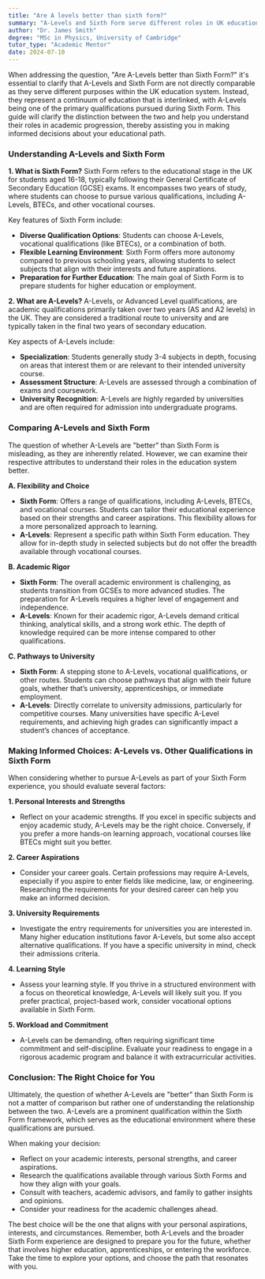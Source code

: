 ```yaml
---
title: "Are A levels better than sixth form?"
summary: "A-Levels and Sixth Form serve different roles in UK education, with A-Levels being qualifications pursued in Sixth Form for academic progression."
author: "Dr. James Smith"
degree: "MSc in Physics, University of Cambridge"
tutor_type: "Academic Mentor"
date: 2024-07-10
---
```


When addressing the question, "Are A-Levels better than Sixth Form?" it's essential to clarify that A-Levels and Sixth Form are not directly comparable as they serve different purposes within the UK education system. Instead, they represent a continuum of education that is interlinked, with A-Levels being one of the primary qualifications pursued during Sixth Form. This guide will clarify the distinction between the two and help you understand their roles in academic progression, thereby assisting you in making informed decisions about your educational path.

### Understanding A-Levels and Sixth Form

**1. What is Sixth Form?**
Sixth Form refers to the educational stage in the UK for students aged 16-18, typically following their General Certificate of Secondary Education (GCSE) exams. It encompasses two years of study, where students can choose to pursue various qualifications, including A-Levels, BTECs, and other vocational courses. 

Key features of Sixth Form include:
- **Diverse Qualification Options**: Students can choose A-Levels, vocational qualifications (like BTECs), or a combination of both.
- **Flexible Learning Environment**: Sixth Form offers more autonomy compared to previous schooling years, allowing students to select subjects that align with their interests and future aspirations.
- **Preparation for Further Education**: The main goal of Sixth Form is to prepare students for higher education or employment.

**2. What are A-Levels?**
A-Levels, or Advanced Level qualifications, are academic qualifications primarily taken over two years (AS and A2 levels) in the UK. They are considered a traditional route to university and are typically taken in the final two years of secondary education.

Key aspects of A-Levels include:
- **Specialization**: Students generally study 3-4 subjects in depth, focusing on areas that interest them or are relevant to their intended university course.
- **Assessment Structure**: A-Levels are assessed through a combination of exams and coursework.
- **University Recognition**: A-Levels are highly regarded by universities and are often required for admission into undergraduate programs.

### Comparing A-Levels and Sixth Form

The question of whether A-Levels are "better" than Sixth Form is misleading, as they are inherently related. However, we can examine their respective attributes to understand their roles in the education system better.

**A. Flexibility and Choice**
- **Sixth Form**: Offers a range of qualifications, including A-Levels, BTECs, and vocational courses. Students can tailor their educational experience based on their strengths and career aspirations. This flexibility allows for a more personalized approach to learning.
- **A-Levels**: Represent a specific path within Sixth Form education. They allow for in-depth study in selected subjects but do not offer the breadth available through vocational courses.

**B. Academic Rigor**
- **Sixth Form**: The overall academic environment is challenging, as students transition from GCSEs to more advanced studies. The preparation for A-Levels requires a higher level of engagement and independence.
- **A-Levels**: Known for their academic rigor, A-Levels demand critical thinking, analytical skills, and a strong work ethic. The depth of knowledge required can be more intense compared to other qualifications.

**C. Pathways to University**
- **Sixth Form**: A stepping stone to A-Levels, vocational qualifications, or other routes. Students can choose pathways that align with their future goals, whether that’s university, apprenticeships, or immediate employment.
- **A-Levels**: Directly correlate to university admissions, particularly for competitive courses. Many universities have specific A-Level requirements, and achieving high grades can significantly impact a student’s chances of acceptance.

### Making Informed Choices: A-Levels vs. Other Qualifications in Sixth Form

When considering whether to pursue A-Levels as part of your Sixth Form experience, you should evaluate several factors:

**1. Personal Interests and Strengths**
   - Reflect on your academic strengths. If you excel in specific subjects and enjoy academic study, A-Levels may be the right choice. Conversely, if you prefer a more hands-on learning approach, vocational courses like BTECs might suit you better.

**2. Career Aspirations**
   - Consider your career goals. Certain professions may require A-Levels, especially if you aspire to enter fields like medicine, law, or engineering. Researching the requirements for your desired career can help you make an informed decision.

**3. University Requirements**
   - Investigate the entry requirements for universities you are interested in. Many higher education institutions favor A-Levels, but some also accept alternative qualifications. If you have a specific university in mind, check their admissions criteria.

**4. Learning Style**
   - Assess your learning style. If you thrive in a structured environment with a focus on theoretical knowledge, A-Levels will likely suit you. If you prefer practical, project-based work, consider vocational options available in Sixth Form.

**5. Workload and Commitment**
   - A-Levels can be demanding, often requiring significant time commitment and self-discipline. Evaluate your readiness to engage in a rigorous academic program and balance it with extracurricular activities.

### Conclusion: The Right Choice for You

Ultimately, the question of whether A-Levels are "better" than Sixth Form is not a matter of comparison but rather one of understanding the relationship between the two. A-Levels are a prominent qualification within the Sixth Form framework, which serves as the educational environment where these qualifications are pursued.

When making your decision:
- Reflect on your academic interests, personal strengths, and career aspirations.
- Research the qualifications available through various Sixth Forms and how they align with your goals.
- Consult with teachers, academic advisors, and family to gather insights and opinions.
- Consider your readiness for the academic challenges ahead.

The best choice will be the one that aligns with your personal aspirations, interests, and circumstances. Remember, both A-Levels and the broader Sixth Form experience are designed to prepare you for the future, whether that involves higher education, apprenticeships, or entering the workforce. Take the time to explore your options, and choose the path that resonates with you.
    